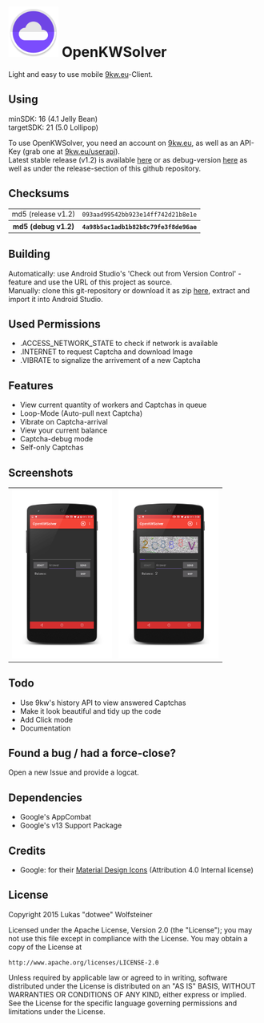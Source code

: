 <img width="100px" height="100px" src="Icon.png" />  OpenKWSolver
=================================================================

Light and easy to use mobile [9kw.eu](http://www.9kw.eu/)-Client.

Using
-----

minSDK: 16 (4.1 Jelly Bean)
<br>targetSDK: 21 (5.0 Lollipop)

To use OpenKWSolver, you need an account on [9kw.eu](http://www.9kw.eu/), as well as an API-Key (grab one at [9kw.eu/userapi](http://www.9kw.eu/userapi.html)).
<br>Latest stable release (v1.2) is available [here](https://github.com/dotWee/OpenKWSolver/blob/master/app-release.apk?raw=true) or as debug-version [here](https://github.com/dotWee/OpenKWSolver/blob/master/app-debug.apk?raw=true) as well as under the release-section of this github repository.

Checksums
---------

<table>
  <tr>
    <td>md5 (release v1.2)</td>
    <td><code>093aad99542bb923e14ff742d21b8e1e</code></td>
  </tr>
  
  <tr>
    <th>md5 (debug v1.2)</th>
    <th><code>4a98b5ac1adb1b82b8c79fe3f8de96ae</code></th>
  </tr>
</table>

Building
--------

Automatically: use Android Studio's 'Check out from Version Control' - feature and use the URL of this project as source. <br>
Manually: clone this git-repository or download it as zip [here](https://github.com/dotwee/OpenKWSolver/archive/master.zip), extract and import it into Android Studio.

Used Permissions
----------------

+ .ACCESS_NETWORK_STATE to check if network is available
+ .INTERNET to request Captcha and download Image
+ .VIBRATE to signalize the arrivement of a new Captcha

Features
--------

+ View current quantity of workers and Captchas in queue
+ Loop-Mode (Auto-pull next Captcha)
+ Vibrate on Captcha-arrival
+ View your current balance
+ Captcha-debug mode
+ Self-only Captchas

Screenshots
-----------

<table style="border: 0px;">
    <tr>
        <td><img width="200px" src="ScreenshotNormal.png" /></td>
        <td><img width="200px" src="ScreenshotWithCaptcha.png" /></td>
    </tr>
</table>

Todo
----

+ Use 9kw's history API to view answered Captchas
+ Make it look beautiful and tidy up the code
+ Add Click mode
+ Documentation

Found a bug / had a force-close?
--------------------------------

Open a new Issue and provide a logcat.

Dependencies
------------

+ Google's AppCombat
+ Google's v13 Support Package

Credits
-------

+ Google: for their [Material Design Icons](https://github.com/google/material-design-icons) (Attribution 4.0 Internal license)

License
-------

Copyright 2015 Lukas "dotwee" Wolfsteiner

Licensed under the Apache License, Version 2.0 (the "License");
you may not use this file except in compliance with the License.
You may obtain a copy of the License at

    http://www.apache.org/licenses/LICENSE-2.0

Unless required by applicable law or agreed to in writing, software
distributed under the License is distributed on an "AS IS" BASIS,
WITHOUT WARRANTIES OR CONDITIONS OF ANY KIND, either express or implied.
See the License for the specific language governing permissions and
limitations under the License.